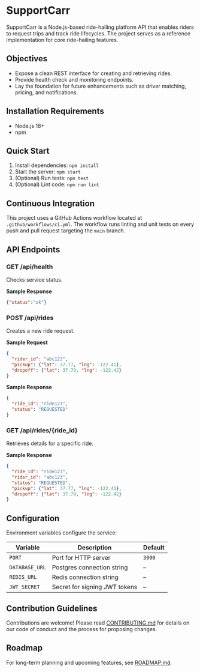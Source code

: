 # SupportCarr

SupportCarr is a Node.js-based ride-hailing platform API that enables riders to request trips and track ride lifecycles. The project serves as a reference implementation for core ride-hailing features.

## Objectives

- Expose a clean REST interface for creating and retrieving rides.
- Provide health check and monitoring endpoints.
- Lay the foundation for future enhancements such as driver matching, pricing, and notifications.

## Installation Requirements

- Node.js 18+
- npm

## Quick Start

1. Install dependencies: `npm install`
2. Start the server: `npm start`
3. (Optional) Run tests: `npm test`
4. (Optional) Lint code: `npm run lint`

## Continuous Integration

This project uses a GitHub Actions workflow located at `.github/workflows/ci.yml`.
The workflow runs linting and unit tests on every push and pull request targeting the `main` branch.

## API Endpoints

### GET /api/health
Checks service status.

**Sample Response**
```json
{"status":"ok"}
```

### POST /api/rides
Creates a new ride request.

**Sample Request**
```json
{
  "rider_id": "abc123",
  "pickup": {"lat": 37.77, "lng": -122.41},
  "dropoff": {"lat": 37.79, "lng": -122.42}
}
```

**Sample Response**
```json
{
  "ride_id": "ride123",
  "status": "REQUESTED"
}
```

### GET /api/rides/{ride_id}
Retrieves details for a specific ride.

**Sample Response**
```json
{
  "ride_id": "ride123",
  "rider_id": "abc123",
  "status": "REQUESTED",
  "pickup": {"lat": 37.77, "lng": -122.41},
  "dropoff": {"lat": 37.79, "lng": -122.42}
}
```

## Configuration

Environment variables configure the service:

| Variable | Description | Default |
|----------|-------------|---------|
| `PORT` | Port for HTTP server | `3000` |
| `DATABASE_URL` | Postgres connection string | – |
| `REDIS_URL` | Redis connection string | – |
| `JWT_SECRET` | Secret for signing JWT tokens | – |

## Contribution Guidelines

Contributions are welcome! Please read [CONTRIBUTING.md](CONTRIBUTING.md) for details on our code of conduct and the process for proposing changes.

## Roadmap

For long-term planning and upcoming features, see [ROADMAP.md](ROADMAP.md).
